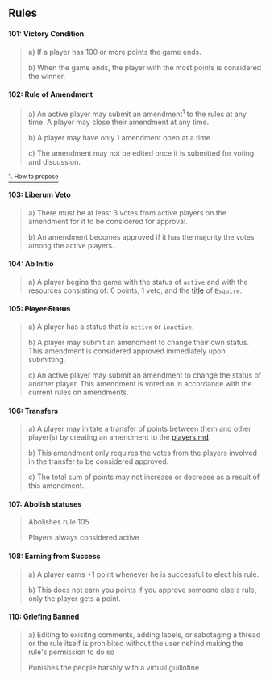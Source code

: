 ## Rules

#### 101: Victory Condition
> a) If a player has 100 or more points the game ends.
>
> b) When the game ends, the player with the most points is considered the winner.



#### 102: Rule of Amendment 
> a) An active player may submit an amendment<sup>1</sup> to the rules at any time. A player may close their amendment at any time.
>
> b) A player may have only 1 amendment open at a time.
>
> c) The amendment may not be edited once it is submitted for voting and discussion. 

[<sup>1. How to propose</sup>](./readme.md#propose-a-rule-amendment)



#### 103: Liberum Veto
> a) There must be at least 3 votes from active players on the amendment for it to be considered for approval.
> 
> b) An amendment becomes approved if it has the majority the votes among the active players.



#### 104: Ab Initio
> a) A player begins the game with the status of `active` and with the resources consisting of: 0 points, 1 veto, and the [title](https://en.wikipedia.org/wiki/Royal_and_noble_ranks) of `Esquire`. 



#### 105: ~~Player Status~~
> a) A player has a status that is `active` or `inactive`. 
>
> b) A player may submit an amendment to change their own status. This amendment is considered approved immediately upon submitting.
>
> c) An active player may submit an amendment to change the status of another player. This amendment is voted on in accordance with the current rules on amendments.



#### 106: Transfers
> a) A player may initate a transfer of points between them and other player(s) by creating an amendment to the [players.md](player.md).
> 
> b) This amendment only requires the votes from the players involved in the transfer to be considered approved.
>
> c) The total sum of points may not increase or decrease as a result of this amendment.


#### 107: Abolish statuses
> Abolishes rule 105
>
> Players always considered active



#### 108: Earning from Success

> a) A player earns +1 point whenever he is successful to elect his rule.
>
> b) This does not earn you points if you approve someone else's rule, only the player gets a point.


#### 110: Griefing Banned

> a) Editing to exisitng comments, adding labels, or sabotaging a thread or the rule itself is prohibited without the user nehind making the rule's permission to do so
>
> Punishes the people harshly with a virtual guillotine
